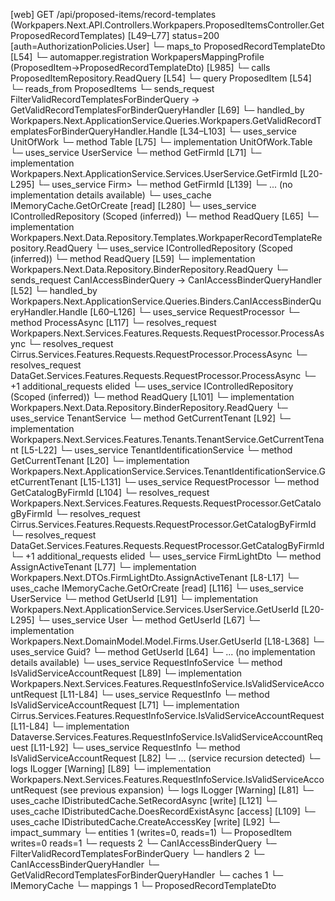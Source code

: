 [web] GET /api/proposed-items/record-templates  (Workpapers.Next.API.Controllers.Workpapers.ProposedItemsController.GetProposedRecordTemplates)  [L49–L77] status=200 [auth=AuthorizationPolicies.User]
  └─ maps_to ProposedRecordTemplateDto [L54]
    └─ automapper.registration WorkpapersMappingProfile (ProposedItem->ProposedRecordTemplateDto) [L985]
  └─ calls ProposedItemRepository.ReadQuery [L54]
  └─ query ProposedItem [L54]
    └─ reads_from ProposedItems
  └─ sends_request FilterValidRecordTemplatesForBinderQuery -> GetValidRecordTemplatesForBinderQueryHandler [L69]
    └─ handled_by Workpapers.Next.ApplicationService.Queries.Workpapers.GetValidRecordTemplatesForBinderQueryHandler.Handle [L34–L103]
      └─ uses_service UnitOfWork
        └─ method Table [L75]
          └─ implementation UnitOfWork.Table
      └─ uses_service UserService
        └─ method GetFirmId [L71]
          └─ implementation Workpapers.Next.ApplicationService.Services.UserService.GetFirmId [L20-L295]
            └─ uses_service Firm>
              └─ method GetFirmId [L139]
                └─ ... (no implementation details available)
            └─ uses_cache IMemoryCache.GetOrCreate [read] [L280]
      └─ uses_service IControlledRepository<WorkpaperRecordTemplate> (Scoped (inferred))
        └─ method ReadQuery [L65]
          └─ implementation Workpapers.Next.Data.Repository.Templates.WorkpaperRecordTemplateRepository.ReadQuery
      └─ uses_service IControlledRepository<Binder> (Scoped (inferred))
        └─ method ReadQuery [L59]
          └─ implementation Workpapers.Next.Data.Repository.BinderRepository.ReadQuery
  └─ sends_request CanIAccessBinderQuery -> CanIAccessBinderQueryHandler [L52]
    └─ handled_by Workpapers.Next.ApplicationService.Queries.Binders.CanIAccessBinderQueryHandler.Handle [L60–L126]
      └─ uses_service RequestProcessor
        └─ method ProcessAsync [L117]
          └─ resolves_request Workpapers.Next.Services.Features.Requests.RequestProcessor.ProcessAsync
          └─ resolves_request Cirrus.Services.Features.Requests.RequestProcessor.ProcessAsync
          └─ resolves_request DataGet.Services.Features.Requests.RequestProcessor.ProcessAsync
          └─ +1 additional_requests elided
      └─ uses_service IControlledRepository<Binder> (Scoped (inferred))
        └─ method ReadQuery [L101]
          └─ implementation Workpapers.Next.Data.Repository.BinderRepository.ReadQuery
      └─ uses_service TenantService
        └─ method GetCurrentTenant [L92]
          └─ implementation Workpapers.Next.Services.Features.Tenants.TenantService.GetCurrentTenant [L5-L22]
            └─ uses_service TenantIdentificationService
              └─ method GetCurrentTenant [L20]
                └─ implementation Workpapers.Next.ApplicationService.Services.TenantIdentificationService.GetCurrentTenant [L15-L131]
                  └─ uses_service RequestProcessor
                    └─ method GetCatalogByFirmId [L104]
                      └─ resolves_request Workpapers.Next.Services.Features.Requests.RequestProcessor.GetCatalogByFirmId
                      └─ resolves_request Cirrus.Services.Features.Requests.RequestProcessor.GetCatalogByFirmId
                      └─ resolves_request DataGet.Services.Features.Requests.RequestProcessor.GetCatalogByFirmId
                      └─ +1 additional_requests elided
                  └─ uses_service FirmLightDto
                    └─ method AssignActiveTenant [L77]
                      └─ implementation Workpapers.Next.DTOs.FirmLightDto.AssignActiveTenant [L8-L17]
                  └─ uses_cache IMemoryCache.GetOrCreate [read] [L116]
      └─ uses_service UserService
        └─ method GetUserId [L91]
          └─ implementation Workpapers.Next.ApplicationService.Services.UserService.GetUserId [L20-L295]
            └─ uses_service User
              └─ method GetUserId [L67]
                └─ implementation Workpapers.Next.DomainModel.Model.Firms.User.GetUserId [L18-L368]
            └─ uses_service Guid?
              └─ method GetUserId [L64]
                └─ ... (no implementation details available)
      └─ uses_service RequestInfoService
        └─ method IsValidServiceAccountRequest [L89]
          └─ implementation Workpapers.Next.Services.Features.RequestInfoService.IsValidServiceAccountRequest [L11-L84]
            └─ uses_service RequestInfo
              └─ method IsValidServiceAccountRequest [L71]
                └─ implementation Cirrus.Services.Features.RequestInfoService.IsValidServiceAccountRequest [L11-L84]
                └─ implementation Dataverse.Services.Features.RequestInfoService.IsValidServiceAccountRequest [L11-L92]
                  └─ uses_service RequestInfo
                    └─ method IsValidServiceAccountRequest [L82]
                      └─ ... (service recursion detected)
                  └─ logs ILogger<IRequestInfoService> [Warning] [L89]
                └─ implementation Workpapers.Next.Services.Features.RequestInfoService.IsValidServiceAccountRequest (see previous expansion)
            └─ logs ILogger<IRequestInfoService> [Warning] [L81]
      └─ uses_cache IDistributedCache.SetRecordAsync [write] [L121]
      └─ uses_cache IDistributedCache.DoesRecordExistAsync [access] [L109]
      └─ uses_cache IDistributedCache.CreateAccessKey [write] [L92]
  └─ impact_summary
    └─ entities 1 (writes=0, reads=1)
      └─ ProposedItem writes=0 reads=1
    └─ requests 2
      └─ CanIAccessBinderQuery
      └─ FilterValidRecordTemplatesForBinderQuery
    └─ handlers 2
      └─ CanIAccessBinderQueryHandler
      └─ GetValidRecordTemplatesForBinderQueryHandler
    └─ caches 1
      └─ IMemoryCache
    └─ mappings 1
      └─ ProposedRecordTemplateDto

